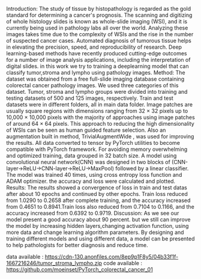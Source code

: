 Introduction: The study of tissue by histopathology is regarded as the gold standard for determining a cancer's prognosis.
The scanning and digitizing of whole histology slides is known as whole-slide imaging (WSI), and it is currently being used in pathology labs all over the world.
Analyzing these images takes time due to the complexity of WSIs and the rise in the number of suspected cancer cases. Automated diagnosis of tumorous tissue helps in elevating the precision, speed, and reproducibility of research. Deep learning-based methods have recently produced cutting-edge outcomes for a number of image analysis applications, including the interpretation of digital slides. in this work we try to training a deeplearning model that can classify tumor,stroma and lympho using pathology images.
Method: The dataset was obtained from a free full-slide imaging database containing colorectal cancer pathology images. We used three categories of this dataset. Tumor, stroma and lympho groups were divided into training and testing datasets of 500 and 125 images, respectively. Train and test datasets were in different folders, all in main data folder. Image patches are usually square regions with dimensions ranging from 32 × 32 pixels up to 10,000 × 10,000 pixels with the majority of approaches using image patches of around 64 × 64 pixels. This approach to reducing the high dimensionality of WSIs can be seen as human guided feature selection. Also an augmentation built in method, TrivialAugmentWide , was used for improving the results. All data converted to tensor by PyTorch utilities to become compatible with PyTorch framework. For avoiding memory overwhelming and optimized training, data grouped in 32 batch size. A model using convolutional neural network(CNN) was designed in two blocks of (CNN-layer->ReLU->CNN-layer->ReLU->MaxPool) followed by a linear classifier. The model was trained 40 times, using cross entropy loss function and ADAM optimizer. the accuracy and loss were calculated and plotted.
Results: The results showed a convergence of loss in train and test datas after about 10 epochs and continued by other epochs. Train loss reduced from 1.0290 to 0.2658 after complete training, and the accuracy increased from 0.4651 to 0.8941.Train loss also reduced from 0.7104 to 0.1166, and the accuracy increased from 0.6392 to 0.9719. 
Discussion: As we see our model present a good accuracy about 90 percent. but we still can improve the model by increasing hidden layers,changing activation function, using more data and change learning algorithm parameters. By designing and training different models and using different data, a model can be presented to help pathologists for better diagnosis and reduce time.


data available : https://cdn-130.anonfiles.com/8ep9p1F8y5/04b33f1f-1667216246/tumor_stroma_lympho.zip
code available : https://github.com/moeinset/PyTorch_colorectal_cancer_01
